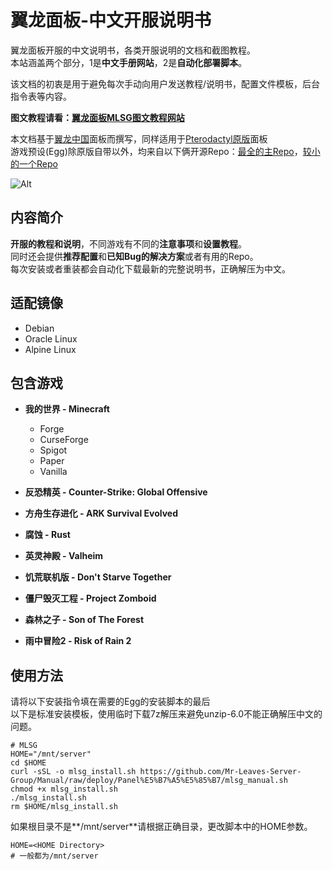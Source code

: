 # 翼龙面板-中文开服说明书

翼龙面板开服的中文说明书，各类开服说明的文档和截图教程。  
本站涵盖两个部分，1是**中文手册网站**，2是**自动化部署脚本**。  

该文档的初衷是用于避免每次手动向用户发送教程/说明书，配置文件模板，后台指令表等内容。  

**图文教程请看：[翼龙面板MLSG图文教程网站](https://manual.mr-leaves.com/)**

本文档基于[翼龙中国](https://github.com/pterodactyl-china/panel)面板而撰写，同样适用于[Pterodactyl原版](https://github.com/pterodactyl/panel)面板  
游戏预设(Egg)除原版自带以外，均来自以下俩开源Repo：[最全的主Repo](https://github.com/parkervcp/eggs/tree/master)，[较小的一个Repo](https://github.com/DEVBenSon/pterodactyl-eggs/tree/main)  

![Alt](https://repobeats.axiom.co/api/embed/81e2b3adffbcc57a8f45adf431415d12eabb8b48.svg "实时数据")


## 内容简介

**开服的教程和说明**，不同游戏有不同的**注意事项**和**设置教程**。  
同时还会提供**推荐配置**和**已知Bug的解决方案**或者有用的Repo。  
每次安装或者重装都会自动化下载最新的完整说明书，正确解压为中文。


## 适配镜像
- Debian
- Oracle Linux
- Alpine Linux


## 包含游戏

- **我的世界  -  Minecraft**
  - Forge
  - CurseForge
  - Spigot
  - Paper
  - Vanilla

- **反恐精英  -  Counter-Strike: Global Offensive**

- **方舟生存进化 - ARK Survival Evolved**
  
- **腐蚀  -  Rust**

- **英灵神殿  -  Valheim**

- **饥荒联机版  -  Don't Starve Together**

- **僵尸毁灭工程  -  Project Zomboid**

- **森林之子  -  Son of The Forest**

- **雨中冒险2  -  Risk of Rain 2**


## 使用方法

请将以下安装指令填在需要的Egg的安装脚本的最后  
以下是标准安装模板，使用临时下载7z解压来避免unzip-6.0不能正确解压中文的问题。
```安装脚本
# MLSG
HOME="/mnt/server"
cd $HOME
curl -sSL -o mlsg_install.sh https://github.com/Mr-Leaves-Server-Group/Manual/raw/deploy/Panel%E5%B7%A5%E5%85%B7/mlsg_manual.sh
chmod +x mlsg_install.sh
./mlsg_install.sh
rm $HOME/mlsg_install.sh
```  

如果根目录不是**/mnt/server**请根据正确目录，更改脚本中的HOME参数。
```设置目录
HOME=<HOME Directory>
# 一般都为/mnt/server
```
